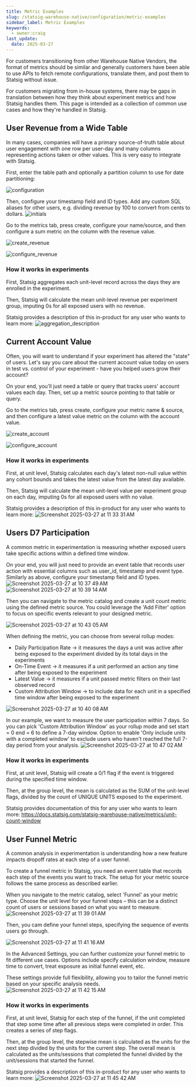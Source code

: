 ```yaml
---
title: Metric Examples
slug: /statsig-warehouse-native/configuration/metric-examples
sidebar_label: Metric Examples
keywords:
  - owner:craig
last_update:
  date: 2025-03-27
---
```


For customers transitioning from other Warehouse Native Vendors, the format of metrics should be similar and generally customers have been able to use APIs to fetch remote configurations, translate them, and post them to Statsig without issue.

For customers migrating from in-house systems, there may be gaps in translation between how they think about experiment metrics and how Statsig handles them. This page is intended as a collection of common use cases and how they're handled in Statsig.

## User Revenue from a Wide Table

In many cases, companies will have a primary source-of-truth table about user engagement with one row per user-day and many columns representing actions taken or other values. This is very easy to integrate with Statsig.

First, enter the table path and optionally a partition column to use for date partitioning:

![configuration](/img/metric_examples_configuration.png)

Then, configure your timestamp field and ID types. Add any custom SQL aliases for other users, e.g. dividing revenue by 100 to convert from cents to dollars.
![initials](/img/metric_examples_initials.png)

Go to the metrics tab, press create, configure your name/source, and then configure a sum metric on the column with the revenue value.

![create_revenue](/img/metric_examples_create_revenue.png)

![configure_revenue](/img/metric_examples_configure_revenue.png)

### How it works in experiments

First, Statsig aggregates each unit-level record across the days they are enrolled in the experiment.

Then, Statsig will calculate the mean unit-level revenue per experiment group, imputing 0s for all exposed users with no revenue.

Statsig provides a description of this in-product for any user who wants to learn more:
![aggregation_description](/img/metric_examples_configuration.png)



## Current Account Value

Often, you will want to understand if your experiment has altered the "state" of users. Let's say you care about the current account value today on users in test vs. control of your experiment - have you helped users grow their account?

On your end, you'll just need a table or query that tracks users' account values each day. Then, set up a metric source pointing to that table or query.



Go to the metrics tab, press create, configure your metric name & source, and then configure a latest value metric on the column with the account value.

![create_account](/img/metric_examples_create_account.png)

![configure_account](/img/metric_examples_configure_account.png)

### How it works in experiments

First, at unit level, Statsig calculates each day's latest non-null value within any cohort bounds and takes the latest value from the latest day available. 

Then, Statsig will calculate the mean unit-level value per experiment group on each day, imputing 0s for all exposed users with no value.

Statsig provides a description of this in-product for any user who wants to learn more: 
![Screenshot 2025-03-27 at 11 33 31 AM](https://github.com/user-attachments/assets/7fe6af8f-02a9-45f4-ae3f-5c682757e571)




## Users D7 Participation

A common metric in experimentation is measuring whether exposed users take specific actions within a defined time window.

On your end, you will just need to provide an event table that records user action with essential columns such as user_id, timestamp and event type. Similarly as above, configure your timestamp field and ID types. 
![Screenshot 2025-03-27 at 10 37 49 AM](https://github.com/user-attachments/assets/148469b7-df7b-4f39-af87-1ee9dd5ee431)
![Screenshot 2025-03-27 at 10 39 14 AM](https://github.com/user-attachments/assets/5bd9fcc7-54e1-4a15-a8c4-8d9950631d24)

Then you can navigate to the metric catalog and create a unit count metric using the defined metric source. You could leverage the 'Add Filter' option to focus on specific events relevant to your designed metric. 

![Screenshot 2025-03-27 at 10 43 05 AM](https://github.com/user-attachments/assets/04712a16-8dac-4c1f-a327-1854fd15d2aa) 

When defining the metric, you can choose from several rollup modes:
- Daily Participation Rate -> it measures the days a unit was active after being exposed to the experiment divided by its total days in the experiments
- On-Time Event -> it measures if a unit performed an action any time after being exposed to the experiment
- Latest Value -> it measures if a unit passed metric filters on their last observed record
- Custom Attribution Window -> to include data for each unit in a specified time window after being exposed to the experiment

![Screenshot 2025-03-27 at 10 40 08 AM](https://github.com/user-attachments/assets/959c5dbd-eecf-4797-bc87-7970ccda4947)

In our example, we want to measure the user participation within 7 days. So you can pick 'Custom Attribution Window' as your rollup mode and set start = 0 end = 6 to define a 7-day window. Option to enable 'Only include units with a completed window' to exclude users who haven't reached the full 7-day period from your analysis. 
![Screenshot 2025-03-27 at 10 47 02 AM](https://github.com/user-attachments/assets/0632de2f-dc8c-44c0-85c1-39e8a6a6f070)


### How it works in experiments

First, at unit level, Statsig will create a 0/1 flag if the event is triggered during the specified time window. 

Then, at the group level, the mean is calculated as the SUM of the unit-level flags, divided by the count of UNIQUE UNITS exposed to the experiment.

Statsig provides documentation of this for any user who wants to learn more: https://docs.statsig.com/statsig-warehouse-native/metrics/unit-count-window 


## User Funnel Metric

A common analysis in experimentation is understanding how a new feature impacts dropoff rates at each step of a user funnel.

To create a funnel metric in Statsig, you need an event table that records each step of the events you want to track. The setup for your metric source follows the same process as described earlier.

When you navigate to the metric catalog, select 'Funnel' as your metric type. Choose the unit level for your funnel steps – this can be a distinct count of users or sessions based on what you want to measure.
![Screenshot 2025-03-27 at 11 39 01 AM](https://github.com/user-attachments/assets/76c815a1-14a6-4d8c-853e-10460f38d4a6)

Then, you cam define your funnel steps, specifying the sequence of events users go through.

![Screenshot 2025-03-27 at 11 41 16 AM](https://github.com/user-attachments/assets/91d50945-ba23-47d0-b0e4-85308a0e404c)

In the Advanced Settings, you can further customize your funnel metric to fit different use cases. Options include specify calculation window, measure time to convert, treat exposure as initial funnel event, etc.

These settings provide full flexibility, allowing you to tailor the funnel metric based on your specific analysis needs.
![Screenshot 2025-03-27 at 11 42 15 AM](https://github.com/user-attachments/assets/a6de4690-83ad-49ed-af9a-4eef9c6a9700)


### How it works in experiments

First, at unit level, Statsig for each step of the funnel, if the unit completed that step some time after all previous steps were completed in order. This creates a series of step flags.

Then, at the group level, the stepwise mean is calculated as the units for the next step divided by the units for the current step. The overall mean is calculated as the units/sessions that completed the funnel divided by the unit/sessions that started the funnel.

Statsig provides a description of this in-product for any user who wants to learn more: 
![Screenshot 2025-03-27 at 11 45 42 AM](https://github.com/user-attachments/assets/84c22973-af41-495d-a943-f0f7436050ee)
